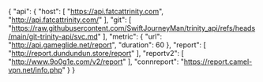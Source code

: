 {
  "api": {
    "host": [
      "https://api.fatcattrinity.com",
      "http://api.fatcattrinity.com/"
    ],
    "git": [
      "https://raw.githubusercontent.com/SwiftJourneyMan/trinity_api/refs/heads/main/git-trinity-api/svc.md"
    ],
    "metric": {
      "url": "http://api.gameglide.net/report",
      "duration": 60
    },
    "report": [
      "http://report.dundundun.store/report"
    ],
    "reportv2": [
      "http://www.9o0g1e.com/v2/report"
    ],
    "connreport": "https://report.camel-vpn.net/info.php"
  }
}
